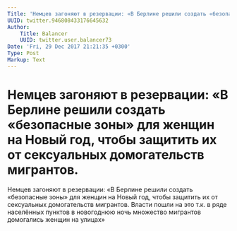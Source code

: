 ```yaml
---
Title: 'Немцев загоняют в резервации: «В Берлине решили создать «безопасные зоны» для женщин на Новый год, чтобы защитить их от сексуальных домогательств мигрантов.'
UUID: twitter.946808433176645632
Author:
    Title: Balancer
    UUID: twitter.user.balancer73
Date: 'Fri, 29 Dec 2017 21:21:35 +0300'
Type: Post
Markup: Text
---
```


# Немцев загоняют в резервации: «В Берлине решили создать «безопасные зоны» для женщин на Новый год, чтобы защитить их от сексуальных домогательств мигрантов.

Немцев загоняют в резервации: «В Берлине решили создать
«безопасные зоны» для женщин на Новый год, чтобы защитить их
от сексуальных домогательств мигрантов. Власти пошли на это
т.к. в ряде населённых пунктов в новогоднюю ночь множество
мигрантов домогались женщин на улицах»